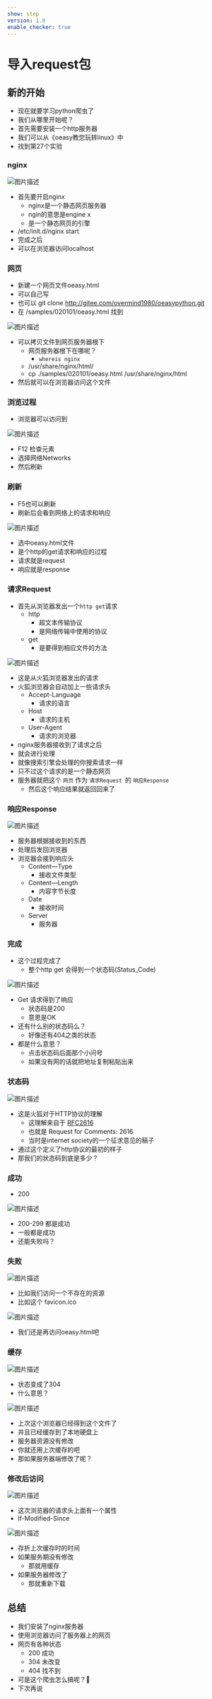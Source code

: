 ```yaml
---
show: step
version: 1.0
enable_checker: true
---
```


# 导入request包

## 新的开始

- 现在就要学习python爬虫了
- 我们从哪里开始呢？
- 首先需要安装一个http服务器
- 我们可以从《oeasy教您玩转linux》中
- 找到第27个实验

### nginx

![图片描述](https://doc.shiyanlou.com/courses/uid1190679-20210831-1630404914608)

- 首先要开启nginx
	- nginx是一个静态网页服务器
	- ngin的意思是engine x
	- 是一个静态网页的引擎
- /etc/init.d/nginx start
- 完成之后
- 可以在浏览器访问localhost

### 网页

- 新建一个网页文件oeasy.html
- 可以自己写
- 也可以 git clone http://gitee.com/overmind1980/oeasypython.git
- 在 /samples/020101/oeasy.html 找到

![图片描述](https://doc.shiyanlou.com/courses/uid1190679-20210831-1630405948096)

- 可以拷贝文件到网页服务器根下
	- 网页服务器根下在哪呢？
		- `whereis nginx`
	- /usr/share/nginx/html/
	- cp ./samples/020101/oeasy.html /usr/share/nginx/html
- 然后就可以在浏览器访问这个文件

### 浏览过程

- 浏览器可以访问到

![图片描述](https://doc.shiyanlou.com/courses/uid1190679-20210831-1630406053309)

- F12 检查元素
- 选择网络Networks
- 然后刷新

### 刷新

- F5也可以刷新
- 刷新后会看到网络上的请求和响应


![图片描述](https://doc.shiyanlou.com/courses/uid1190679-20210831-1630406249941)

- 选中oeasy.html文件
- 是个http的get请求和响应的过程
- 请求就是request
- 响应就是response

### 请求Request
- 首先从浏览器发出一个`http get`请求
	- http 
		- 超文本传输协议
		- 是网络传输中使用的协议
	- get 
		- 是要得到相应文件的方法

![图片描述](https://doc.shiyanlou.com/courses/uid1190679-20210831-1630406366911)

- 这是从火狐浏览器发出的请求
- 火狐浏览器会自动加上一些请求头
	- Accept-Language
		- 请求的语言
	- Host
		- 请求的主机 
	- User-Agent
		- 请求的浏览器 
- nginx服务器接收到了请求之后
- 就会进行处理
- 就像搜索引擎会处理的你搜索请求一样
- 只不过这个请求的是一个静态网页
- 服务器就把这个 `网页` 作为 `请求Request `的 `响应Response` 
	- 然后这个响应结果就返回回来了

### 响应Response

![图片描述](https://doc.shiyanlou.com/courses/uid1190679-20210831-1630406600963)

- 服务器根据接收到的东西
- 处理后发回浏览器
- 浏览器会接到响应头
	- Content—Type 
		- 接收文件类型
	- Content—Length 
		- 内容字节长度
	- Date 
		- 接收时间
	- Server 
		- 服务器

### 完成

- 这个过程完成了
	- 整个http get 会得到一个状态码(Status_Code)

![图片描述](https://doc.shiyanlou.com/courses/uid1190679-20210831-1630406753249)

- Get 请求得到了响应
	- 状态码是200
	- 意思是OK
- 还有什么别的状态码么？
	- 好像还有404之类的状态
- 都是什么意思？
	- 点击状态码后面那个小问号
	- 如果没有网的话就把地址复制粘贴出来

### 状态码

![图片描述](https://doc.shiyanlou.com/courses/uid1190679-20210831-1630406931714)

- 这是火狐对于HTTP协议的理解
	- 这理解来自于 [RFC2616](https://www.rfc-editor.org/rfc/inline-errata/rfc2616.html)
	- 也就是 Request for Comments: 2616 
	- 当时是internet society的一个征求意见的稿子
- 通过这个定义了http协议的最初的样子
- 那我们的状态码到底是多少？

### 成功
- 200

![图片描述](https://doc.shiyanlou.com/courses/uid1190679-20210831-1630407043185)

- 200-299 都是成功
- 一般都是成功
- 还能失败吗？

### 失败

![图片描述](https://doc.shiyanlou.com/courses/uid1190679-20210831-1630407083152)

- 比如我们访问一个不存在的资源
- 比如这个 favicon.ico

![图片描述](https://doc.shiyanlou.com/courses/uid1190679-20210831-1630407149757)

- 我们还是再访问oeasy.html吧

### 缓存

![图片描述](https://doc.shiyanlou.com/courses/uid1190679-20210831-1630407246277)

- 状态变成了304
- 什么意思？

![图片描述](https://doc.shiyanlou.com/courses/uid1190679-20210831-1630407315587)

- 上次这个浏览器已经得到这个文件了
- 并且已经缓存到了本地硬盘上
- 服务器资源没有修改
- 你就还用上次缓存的吧
- 那如果服务器端修改了呢？

### 修改后访问

![图片描述](https://doc.shiyanlou.com/courses/uid1190679-20211014-1634188256931)

- 这次浏览器的请求头上面有一个属性
- If-Modified-Since

![图片描述](https://doc.shiyanlou.com/courses/uid1190679-20211015-1634304090189)

- 存折上次缓存时的时间
- 如果服务期没有修改
	- 那就用缓存
- 如果服务器修改了
	- 那就重新下载

## 总结

- 我们安装了nginx服务器
- 使用浏览器访问了服务器上的网页
- 网页有各种状态
	- 200 成功
	- 304 未改变
	- 404 找不到
- 可是这个爬虫怎么搞呢？🤣
- 下次再说
